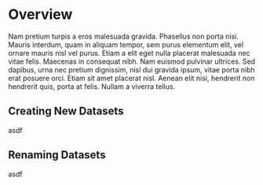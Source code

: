 # Overview

Nam pretium turpis a eros malesuada gravida. Phasellus non porta nisi. Mauris interdum, quam in 
aliquam tempor, sem purus elementum elit, vel ornare mauris nisl vel purus. Etiam a elit eget 
nulla placerat malesuada nec vitae felis. Maecenas in consequat nibh. Nam euismod pulvinar 
ultrices. Sed dapibus, urna nec pretium dignissim, nisl dui gravida ipsum, vitae porta nibh 
erat posuere orci. Etiam sit amet placerat nisl. Aenean elit nisi, hendrerit non hendrerit quis, 
porta at felis. Nullam a viverra tellus.

## Creating New Datasets

asdf

## Renaming Datasets

asdf